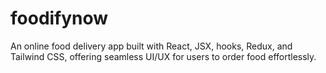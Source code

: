 # foodifynow
An online food delivery app built with React, JSX, hooks, Redux, and Tailwind CSS, offering seamless UI/UX for users to order food effortlessly.
